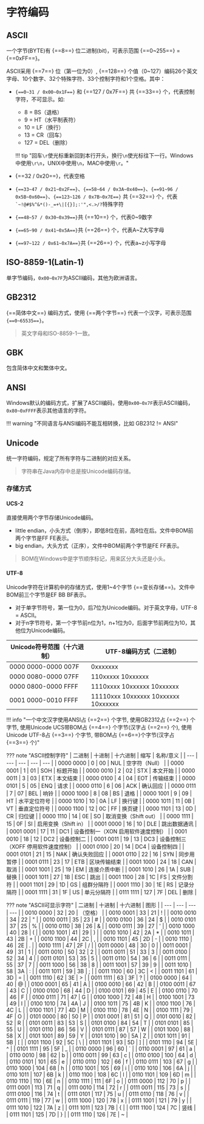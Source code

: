 # 字符编码

## ASCII

一个字节(BYTE)有 {==8==} 位二进制(bit)，可表示范围 {==0~255==} = {==0xFF==}。

ASCII采用 {==7==} 位（第一位为0）, {==128==} 个值（0~127）编码26个英文字母、10个数字、32个特殊字符、33个控制字符和1个空格。其中：

+ `{==0~31 / 0x00~0x1F==}` 和 {==127 / 0x7F==} 共 {==33==} 个，代表控制字符，不可显示。如:
    - 8 = BS（退格）
    - 9 = HT（水平制表符）
    - 10 = LF（换行）
    - 13 = CR（回车）
    - 127 = DEL（删除）

    !!! tip "回车`\r`使光标重新回到本行开头，换行`\n`使光标往下一行。Windows中使用`\r\n`，UNIX中使用`\n`，MAC中使用`\r`。"

+ {==32 / 0x20==}，代表空格
+ `{==33~47 / 0x21~0x2F==}`、`{==58~64 / 0x3A~0x40==}`、`{==91~96 / 0x5B~0x60==}`、`{==123~126 / 0x7B~0x7E==}` 共 {==32==} 个，代表`` `~!@#$%^&*()-_=+\|[{}];:'",<.>/? ``特殊字符
+ `{==48~57 / 0x30~0x39==}`共 {==10==} 个，代表0~9数字
+ `{==65~90 / 0x41~0x5A==}`共 {==26==} 个，代表A~Z大写字母
+ `{==97~122 / 0x61~0x7A==}`共 {==26==} 个，代表a~z小写字母


## ISO-8859-1(Latin-1)

单字节编码，`0x00~0x7F`为ASCII编码，其他为欧洲语言。


## GB2312

{==简体中文==} 编码方式，使用 {==两个字节==} 代表一个汉字，可表示范围`{==0~65535==}`。

> 英文字母和ISO-8859-1一致。

## GBK

包含简体中文和繁体中文。

## ANSI

Windows默认的编码方式，扩展了ASCII编码，使用`0x00~0x7F`表示ASCII编码，`0x80~0xFFFF`表示其他语言的字符。

!!! warning "不同语言与ANSI编码不能互相转换，比如 GB2312 != ANSI"


## Unicode

统一字符编码，规定了所有字符与二进制的对应关系。

> 字符串在Java内存中总是按Unicode编码存储。

### 存储方式

#### UCS-2

直接使用两个字节存储Unicode编码。

+ little endian，小头方式（倒序），即低8位在前，高8位在后。文件中BOM前两个字节是FF FE表示。
+ big endian，大头方式（正序），文件中BOM前两个字节是FE FF表示。

> BOM在Windows中是字节顺序标记，用来区分大头还是小头。


#### UTF-8

Unicode字符在计算机中的存储方式，使用1~4个字节 {==变长存储==}。文件中BOM前三个字节是EF BB BF表示。

+ 对于单字节符号，第一位为0，后7位为Unicode编码。对于英文字母，UTF-8 = ASCII。
+ 对于n字节符号，第一个字节前n位为1，n+1位为0，后面字节前两位为10，其他位为Unicode编码。

| Unicode符号范围（十六进制） | UTF-8编码方式（二进制） |
| --- | --- |
| 0000 0000-0000 007F | 0xxxxxxx |
| 0000 0080-0000 07FF | 110xxxxx 10xxxxxx |
| 0000 0800-0000 FFFF | 1110xxxx 10xxxxxx 10xxxxxx |
| 0001 0000-0010 FFFF | 11110xxx 10xxxxxx 10xxxxxx 10xxxxxx |

!!! info "一个中文汉字使用ANSI占 {==2==} 个字节, 使用GB2312占 {==2==} 个字节, 使用Unicode UCS带BOM占 {==4==} 个字节(汉字占 {==2==} 个), 使用Unicode UTF-8占 {==3==} 个字节, 带BOM占 {==6==}个字节(汉字占 {==3==} 个)"

??? note "ASCII控制字符"
    | 二进制 | 十进制 | 十六进制 | 缩写 | 名称/意义 |
    | --- | --- | --- | --- | --- |
    | 0000 0000 | 0 | 00 | NUL | 空字符（Null） |
    | 0000 0001 | 1 | 01 | SOH | 标题开始 |
    | 0000 0010 | 2 | 02 | STX | 本文开始 |
    | 0000 0011 | 3 | 03 | ETX | 本文结束 |
    | 0000 0100 | 4 | 04 | EOT | 传输结束 |
    | 0000 0101 | 5 | 05 | ENQ | 请求 |
    | 0000 0110 | 6 | 06 | ACK | 确认回应 |
    | 0000 0111 | 7 | 07 | BEL | 响铃 |
    | 0000 1000 | 8 | 08 | BS | 退格 |
    | 0000 1001 | 9 | 09 | HT | 水平定位符号 |
    | 0000 1010 | 10 | 0A | LF | 换行键 |
    | 0000 1011 | 11 | 0B | VT | 垂直定位符号 |
    | 0000 1100 | 12 | 0C | FF | 换页键 |
    | 0000 1101 | 13 | 0D | CR | 归位键 |
    | 0000 1110 | 14 | 0E | SO | 取消变换（Shift out） |
    | 0000 1111 | 15 | 0F | SI | 启用变换（Shift in） |
    | 0001 0000 | 16 | 10 | DLE | 跳出数据通讯 |
    | 0001 0001 | 17 | 11 | DC1 | 设备控制一（XON 启用软件速度控制） |
    | 0001 0010 | 18 | 12 | DC2 | 设备控制二 |
    | 0001 0011 | 19 | 13 | DC3 | 设备控制三（XOFF 停用软件速度控制） |
    | 0001 0100 | 20 | 14 | DC4 | 设备控制四 |
    | 0001 0101 | 21 | 15 | NAK | 确认失败回应 |
    | 0001 0110 | 22 | 16 | SYN | 同步用暂停 |
    | 0001 0111 | 23 | 17 | ETB | 区块传输结束 |
    | 0001 1000 | 24 | 18 | CAN | 取消 |
    | 0001 1001 | 25 | 19 | EM | 连接介质中断 |
    | 0001 1010 | 26 | 1A | SUB | 替换 |
    | 0001 1011 | 27 | 1B | ESC | 跳出 |
    | 0001 1100 | 28 | 1C | FS | 文件分割符 |
    | 0001 1101 | 29 | 1D | GS | 组群分隔符 |
    | 0001 1110 | 30 | 1E | RS | 记录分隔符 |
    | 0001 1111 | 31 | 1F | US | 单元分隔符 |
    | 0111 1111 | 127 | 7F | DEL | 删除 |

??? note "ASCII可显示字符"
    | 二进制 | 十进制 | 十六进制 | 图形 |
    | --- | --- | --- | --- |
    | 0010 0000 | 32 | 20 | （空格） |
    | 0010 0001 | 33 | 21 | ! |
    | 0010 0010 | 34 | 22 | " |
    | 0010 0011 | 35 | 23 | # |
    | 0010 0100 | 36 | 24 | $ |
    | 0010 0101 | 37 | 25 | % |
    | 0010 0110 | 38 | 26 | & |
    | 0010 0111 | 39 | 27 | ' |
    | 0010 1000 | 40 | 28 | ( |
    | 0010 1001 | 41 | 29 | ) |
    | 0010 1010 | 42 | 2A | * |
    | 0010 1011 | 43 | 2B | + |
    | 0010 1100 | 44 | 2C | , |
    | 0010 1101 | 45 | 2D | - |
    | 0010 1110 | 46 | 2E | . |
    | 0010 1111 | 47 | 2F | / |
    | 0011 0000 | 48 | 30 | 0 |
    | 0011 0001 | 49 | 31 | 1 |
    | 0011 0010 | 50 | 32 | 2 |
    | 0011 0011 | 51 | 33 | 3 |
    | 0011 0100 | 52 | 34 | 4 |
    | 0011 0101 | 53 | 35 | 5 |
    | 0011 0110 | 54 | 36 | 6 |
    | 0011 0111 | 55 | 37 | 7 |
    | 0011 1000 | 56 | 38 | 8 |
    | 0011 1001 | 57 | 39 | 9 |
    | 0011 1010 | 58 | 3A | : |
    | 0011 1011 | 59 | 3B | ; |
    | 0011 1100 | 60 | 3C | < |
    | 0011 1101 | 61 | 3D | = |
    | 0011 1110 | 62 | 3E | > |
    | 0011 1111 | 63 | 3F | ? |
    | 0100 0000 | 64 | 40 | @ |
    | 0100 0001 | 65 | 41 | A |
    | 0100 0010 | 66 | 42 | B |
    | 0100 0011 | 67 | 43 | C |
    | 0100 0100 | 68 | 44 | D |
    | 0100 0101 | 69 | 45 | E |
    | 0100 0110 | 70 | 46 | F |
    | 0100 0111 | 71 | 47 | G |
    | 0100 1000 | 72 | 48 | H |
    | 0100 1001 | 73 | 49 | I |
    | 0100 1010 | 74 | 4A | J |
    | 0100 1011 | 75 | 4B | K |
    | 0100 1100 | 76 | 4C | L |
    | 0100 1101 | 77 | 4D | M |
    | 0100 1110 | 78 | 4E | N |
    | 0100 1111 | 79 | 4F | O |
    | 0101 0000 | 80 | 50 | P |
    | 0101 0001 | 81 | 51 | Q |
    | 0101 0010 | 82 | 52 | R |
    | 0101 0011 | 83 | 53 | S |
    | 0101 0100 | 84 | 54 | T |
    | 0101 0101 | 85 | 55 | U |
    | 0101 0110 | 86 | 56 | V |
    | 0101 0111 | 87 | 57 | W |
    | 0101 1000 | 88 | 58 | X |
    | 0101 1001 | 89 | 59 | Y |
    | 0101 1010 | 90 | 5A | Z |
    | 0101 1011 | 91 | 5B | [ |
    | 0101 1100 | 92 | 5C | \ |
    | 0101 1101 | 93 | 5D | ] |
    | 0101 1110 | 94 | 5E | ^ |
    | 0101 1111 | 95 | 5F | _ |
    | 0110 0000 | 96 | 60 | ` |
    | 0110 0001 | 97 | 61 | a |
    | 0110 0010 | 98 | 62 | b |
    | 0110 0011 | 99 | 63 | c |
    | 0110 0100 | 100 | 64 | d |
    | 0110 0101 | 101 | 65 | e |
    | 0110 0110 | 102 | 66 | f |
    | 0110 0111 | 103 | 67 | g |
    | 0110 1000 | 104 | 68 | h |
    | 0110 1001 | 105 | 69 | i |
    | 0110 1010 | 106 | 6A | j |
    | 0110 1011 | 107 | 6B | k |
    | 0110 1100 | 108 | 6C | l |
    | 0110 1101 | 109 | 6D | m |
    | 0110 1110 | 110 | 6E | n |
    | 0110 1111 | 111 | 6F | o |
    | 0111 0000 | 112 | 70 | p |
    | 0111 0001 | 113 | 71 | q |
    | 0111 0010 | 114 | 72 | r |
    | 0111 0011 | 115 | 73 | s |
    | 0111 0100 | 116 | 74 | t |
    | 0111 0101 | 117 | 75 | u |
    | 0111 0110 | 118 | 76 | v |
    | 0111 0111 | 119 | 77 | w |
    | 0111 1000 | 120 | 78 | x |
    | 0111 1001 | 121 | 79 | y |
    | 0111 1010 | 122 | 7A | z |
    | 0111 1011 | 123 | 7B | { |
    | 0111 1100 | 124 | 7C | 竖线 |
    | 0111 1101 | 125 | 7D | } |
    | 0111 1110 | 126 | 7E | ~ |
